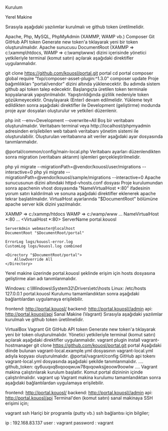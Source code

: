 Kurulum

Yerel Makine

Sırasıyla aşağıdaki yazılımlar kurulmalı ve github token üretilmelidir.

Apache, Php, MySQL, PhpMyAdmin (XAMMP, WAMP vb.)
Composer
Git
GitHub API token Generate new token'a tıklayarak yeni bir token oluşturulmalıdır.
Apache sunucusu DocumentRoot (XAMMP => c:\xammp\htdocs, WAMP => c:\wamp\www) dizini içerisinde yönetici yetkileriyle terminal (komut satırı) açılarak aşağıdaki direktifler uygulanmalıdır.


git clone https://github.com/kouosl/portal.git portal
cd portal
composer global require "fxp/composer-asset-plugin:^1.3.0"
composer update
Proje bağımlılıkları "portal/vendor" dizini altında yüklenecektir. Bu adımda sistem github api token talep edecektir. Başlangıçta üretilen token terminale kopyalanarak yapıştırılmalıdır. Yapıştırıldığında gizlilik nedeniyle token gözükmeyecektir. Onaylayarak (Enter) devam edilmelidir. Yükleme teyit edildikten sonra aşağıdaki direktifler ile Development (geliştirme) modunda proje ayar dosyaları oluşturulur ve yetkileri düzenlenir.


php init --env=Development --overwrite=All
Boş bir veritabanı oluşturulmalıdır. Veritabanı terminal veya http://localhost/phpmyadmin adresinden erişilebilen web tabanlı veritabanı yönetim sistemi ile oluşturulabilir. Oluşturulan veritabanına ait veriler aşağıdaki ayar dosyasında tanımlanmalıdır.

@portal/common/config/main-local.php 
Veritabanı ayarları düzenlendikten sonra migration (veritabanı aktarım) işlemleri gerçekleştirilmelidir.


php yii migrate --migrationPath=@vendor/kouosl/user/migrations --interactive=0
php yii migrate --migrationPath=@vendor/kouosl/sample/migrations --interactive=0
Apache sunucusunun dizini altındaki httpd-vhosts.conf dosyası Proje kurulumundan sonra apachenin vhost dosyasında "NameVirtualHost *:80" ifadesinin yorum satırı kaldırılmalı ve sonuna aşağıdaki direktifler eklenerek apache tekrar başlatılmalıdır. VirtualHost ayarlarında "$DocumentRoot" bölümüne apache server kök dizini yazılmalıdır.

XAMMP => c:/xammp/htdocs
WAMP => c:/wamp/www
...
NameVirtualHost *:80
...
<VirtualHost *:80>
    ServerName portal.kouosl
       
    ServerAdmin webmaster@localhost
    DocumentRoot "$DocumentRoot/portal"
       
    ErrorLog logs/kouosl-error.log
    CustomLog logs/kouosl.log combined	
       
    <Directory "$DocumentRoot/portal">
        AllowOverride All
    </Directory>
</VirtualHost>
Yerel makine üzerinde portal.kouosl şeklinde erişim için hosts dosyasına geliştirme alan adı tanımlanmalıdır.

Windows: c:\Windows\System32\Drivers\etc\hosts
Linux: /etc/hosts
127.0.0.1   portal.kouosl
Kurulumu tamamlandıktan sonra aşağıdaki bağlantılardan uygulamaya erişilebilir.

frontend: http://portal.kouosl/
backend: http://portal.kouosl//admin
api: http://portal.kouosl/api
Sanal Makine (Vagrant)
Sırasıyla aşağıdaki yazılımlar kurulmalı ve github token üretilmelidir.

VirtualBox
Vagrant
Git
GitHub API token Generate new token'a tıklayarak yeni bir token oluşturulmalıdır.
Yönetici yetkileriyle terminal (komut satırı) açılarak aşağıdaki direktifler uygulanmalıdır.
vagrant plugin install vagrant-hostmanager
git clone https://github.com/kouosl/portal.git portal 
Aşağıdaki diinde bulunan vagrant-local.example.yml dosyasının vagrant-local.yml adıyla kopyası oluşturulmalıdır.
@portal/vagrant/config 
GitHub api tokenı vagrant-local.yml dosyasında aşağıdaki şekilde tanımlanmalıdır.
....
github_token: qy6uuqııq8ııqooqwuw78qııqowksjjeoow9oowlw
....
Vagrant makina çalıştırılarak kurulum başlatlır. Komut portal dizininin içinde çalıştırılmalıdır.
vagrant up
Vagrant makina kurulumu tamamlandıktan sonra aşağıdaki bağlantılardan uygulamaya erişilebilir.

frontend: http://portal.kouosl/
backend: http://portal.kouosl//admin
api: http://portal.kouosl/api
Terminal'den (komut satırı) sanal makinaya SSH erişimi için;

vagrant ssh
Hariçi bir programla (putty vb.) ssh bağlantısı için bilgiler;

ip : 192.168.83.137
user : vagrant
password : vagrant
